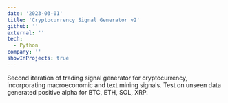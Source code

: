```yaml
---
date: '2023-03-01'
title: 'Cryptocurrency Signal Generator v2'
github: ''
external: ''
tech:
  - Python
company: ''
showInProjects: true
---
```


Second iteration of trading signal generator for cryptocurrency, incorporating macroeconomic and text mining signals. Test on unseen data generated positive alpha for BTC, ETH, SOL, XRP.
